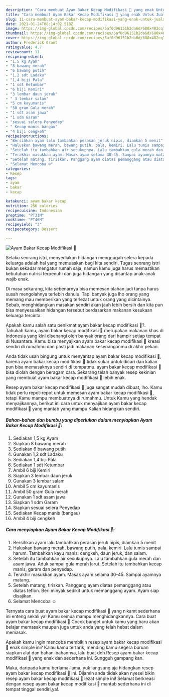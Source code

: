 ```yaml
---
description: "Cara membuat Ayam Bakar Kecap Modifikasi 😬 yang enak Untuk Jualan"
title: "Cara membuat Ayam Bakar Kecap Modifikasi 😬 yang enak Untuk Jualan"
slug: 11-cara-membuat-ayam-bakar-kecap-modifikasi-yang-enak-untuk-jualan
date: 2021-01-24T08:14:02.518Z
image: https://img-global.cpcdn.com/recipes/5af0d96151b2da6d/680x482cq70/ayam-bakar-kecap-modifikasi-😬-foto-resep-utama.jpg
thumbnail: https://img-global.cpcdn.com/recipes/5af0d96151b2da6d/680x482cq70/ayam-bakar-kecap-modifikasi-😬-foto-resep-utama.jpg
cover: https://img-global.cpcdn.com/recipes/5af0d96151b2da6d/680x482cq70/ayam-bakar-kecap-modifikasi-😬-foto-resep-utama.jpg
author: Frederick Grant
ratingvalue: 4.7
reviewcount: 11
recipeingredient:
- "1,5 kg Ayam"
- "8 bawang merah"
- "6 bawang putih"
- "1,2 sdt Ladaku"
- "1,4 biji Pala"
- "1 sdt Ketumbar"
- "6 biji Kemiri"
- "3 lembar daun jeruk"
- " 3 lembar salam"
- "5 cm kayumanis"
- "50 gram Gula merah"
- "1 sdt asam jawa"
- "1 sdm Garam"
- "sesuai selera Penyedap"
- " Kecap manis bangau"
- "4 biji cengkeh"
recipeinstructions:
- "Bersihkan ayam lalu tambahkan perasan jeruk nipis, diamkan 5 menit"
- "Haluskan bawang merah, bawang putih, pala, kemiri. Lalu tumis sampai harum. Tambahkan kayu manis, cengkeh, daun jeruk, dan salam."
- "Setelah itu tambahkan air secukupnya. Lalu tambahkan gula merah dan asam jawa. Aduk sampai gula merah larut. Setelah itu tambahkan kecap manis, garam dan penyedap."
- "Terakhir masukkan ayam. Masak ayam selama 30-45. Sampai ayamnya matang."
- "Setelah matang, tiriskan. Panggang ayam diatas pemanggang atau diatas teflon. Beri minyak sedikit untuk memanggang ayam. Ayam siap disajikan."
- "Selamat Mencoba ☺️"
categories:
- Resep
tags:
- ayam
- bakar
- kecap

katakunci: ayam bakar kecap 
nutrition: 256 calories
recipecuisine: Indonesian
preptime: "PT31M"
cooktime: "PT46M"
recipeyield: "3"
recipecategory: Dessert

---
```



![Ayam Bakar Kecap Modifikasi 😬](https://img-global.cpcdn.com/recipes/5af0d96151b2da6d/680x482cq70/ayam-bakar-kecap-modifikasi-😬-foto-resep-utama.jpg)

Selaku seorang istri, menyediakan hidangan menggugah selera kepada keluarga adalah hal yang memuaskan bagi kita sendiri. Tugas seorang istri bukan sekadar mengatur rumah saja, namun kamu juga harus memastikan kebutuhan nutrisi terpenuhi dan juga hidangan yang disantap anak-anak wajib enak.

Di masa  sekarang, kita sebenarnya bisa memesan olahan jadi tanpa harus susah mengolahnya terlebih dahulu. Tapi banyak juga lho orang yang memang mau memberikan yang terlezat untuk orang yang dicintainya. Sebab, menghidangkan masakan sendiri akan jauh lebih bersih dan kita pun bisa menyesuaikan hidangan tersebut berdasarkan makanan kesukaan keluarga tercinta. 



Apakah kamu salah satu penikmat ayam bakar kecap modifikasi 😬?. Tahukah kamu, ayam bakar kecap modifikasi 😬 merupakan makanan khas di Indonesia yang kini disenangi oleh banyak orang dari hampir setiap tempat di Nusantara. Kamu bisa menyajikan ayam bakar kecap modifikasi 😬 kreasi sendiri di rumahmu dan pasti jadi makanan kesenanganmu di akhir pekan.

Anda tidak usah bingung untuk menyantap ayam bakar kecap modifikasi 😬, karena ayam bakar kecap modifikasi 😬 tidak sukar untuk dicari dan kalian pun bisa memasaknya sendiri di tempatmu. ayam bakar kecap modifikasi 😬 bisa diolah dengan beragam cara. Sekarang telah banyak resep kekinian yang membuat ayam bakar kecap modifikasi 😬 lebih enak.

Resep ayam bakar kecap modifikasi 😬 juga sangat mudah dibuat, lho. Kamu tidak perlu repot-repot untuk memesan ayam bakar kecap modifikasi 😬, tetapi Kamu mampu membuatnya di rumahmu. Untuk Kamu yang hendak menyajikannya, berikut ini cara untuk menyajikan ayam bakar kecap modifikasi 😬 yang mantab yang mampu Kalian hidangkan sendiri.

<!--inarticleads1-->

##### Bahan-bahan dan bumbu yang diperlukan dalam menyiapkan Ayam Bakar Kecap Modifikasi 😬:

1. Sediakan 1,5 kg Ayam
1. Siapkan 8 bawang merah
1. Sediakan 6 bawang putih
1. Gunakan 1,2 sdt Ladaku
1. Sediakan 1,4 biji Pala
1. Sediakan 1 sdt Ketumbar
1. Ambil 6 biji Kemiri
1. Siapkan 3 lembar daun jeruk
1. Gunakan  3 lembar salam
1. Ambil 5 cm kayumanis
1. Ambil 50 gram Gula merah
1. Gunakan 1 sdt asam jawa
1. Siapkan 1 sdm Garam
1. Siapkan sesuai selera Penyedap
1. Sediakan  Kecap manis (bangau)
1. Ambil 4 biji cengkeh




<!--inarticleads2-->

##### Cara menyiapkan Ayam Bakar Kecap Modifikasi 😬:

1. Bersihkan ayam lalu tambahkan perasan jeruk nipis, diamkan 5 menit
1. Haluskan bawang merah, bawang putih, pala, kemiri. Lalu tumis sampai harum. Tambahkan kayu manis, cengkeh, daun jeruk, dan salam.
1. Setelah itu tambahkan air secukupnya. Lalu tambahkan gula merah dan asam jawa. Aduk sampai gula merah larut. Setelah itu tambahkan kecap manis, garam dan penyedap.
1. Terakhir masukkan ayam. Masak ayam selama 30-45. Sampai ayamnya matang.
1. Setelah matang, tiriskan. Panggang ayam diatas pemanggang atau diatas teflon. Beri minyak sedikit untuk memanggang ayam. Ayam siap disajikan.
1. Selamat Mencoba ☺️




Ternyata cara buat ayam bakar kecap modifikasi 😬 yang nikamt sederhana ini enteng sekali ya! Kamu semua mampu menghidangkannya. Cara buat ayam bakar kecap modifikasi 😬 Cocok banget untuk kamu yang baru akan belajar memasak maupun juga untuk anda yang telah hebat dalam memasak.

Apakah kamu ingin mencoba membikin resep ayam bakar kecap modifikasi 😬 enak simple ini? Kalau kamu tertarik, mending kamu segera buruan siapkan alat dan bahan-bahannya, lalu buat deh Resep ayam bakar kecap modifikasi 😬 yang enak dan sederhana ini. Sungguh gampang kan. 

Maka, daripada kamu berlama-lama, yuk langsung aja hidangkan resep ayam bakar kecap modifikasi 😬 ini. Dijamin anda tiidak akan nyesel bikin resep ayam bakar kecap modifikasi 😬 lezat simple ini! Selamat berkreasi dengan resep ayam bakar kecap modifikasi 😬 mantab sederhana ini di tempat tinggal sendiri,ya!.

